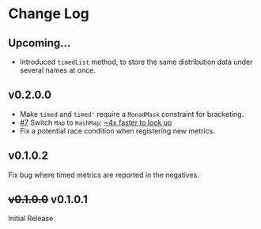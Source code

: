 # Change Log

## Upcoming...

- Introduced `timedList` method, to store the same distribution data under several names at once.

## v0.2.0.0 

- Make `timed` and `timed'` require a `MonadMask` constraint for bracketing.
- [#7](https://github.com/sellerlabs/monad-metrics/pull/7) Switch `Map` to `HashMap`; [~4x faster to look up](https://github.com/sellerlabs/monad-metrics/pull/8)
- Fix a potential race condition when registering new metrics.

## v0.1.0.2

Fix bug where timed metrics are reported in the negatives.

## ~~v0.1.0.0~~ v0.1.0.1

Initial Release

